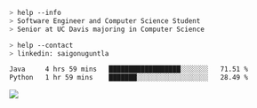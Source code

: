 ```bash
> help --info
> Software Engineer and Computer Science Student
> Senior at UC Davis majoring in Computer Science
```

```bash
> help --contact
> linkedin: saigonuguntla
```

<!--START_SECTION:waka-->

```txt
Java     4 hrs 59 mins   ██████████████████░░░░░░░   71.51 %
Python   1 hr 59 mins    ███████░░░░░░░░░░░░░░░░░░   28.49 %
```

<!--END_SECTION:waka-->

![](https://komarev.com/ghpvc/?username=saigonu&color=6A8AFF)
